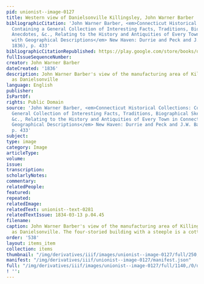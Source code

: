 ```yaml
---
pid: unionist--image-0127
title: Western view of Danielsonville Killingsley, John Warner Barber
bibliographicCitation: 'John Warner Barber, <em>Connecticut Historical Collections:
  Containing a General Collection of Interesting Facts, Traditions, Biographical Sketches,
  Anecdotes, &c., Relating to the History and Antiquities of Every Town in Connecticut,
  with Geographical Descriptions</em> New Haven: Durrie and Peck and J.W. Barber,
  1836), p. 433'
bibliographicCitationRepublished: https://play.google.com/store/books/details?id=zQwWAAAAYAAJ
fullIssueSequenceNumber: 
creator: John Warner Barber
dateCreated: '1836'
description: John Warner Barber's view of the manufacturing area of Killingsley, known
  as Danielsonville
language: English
publisher: 
IsPartOf: 
rights: Public Domain
source: 'John Warner Barber, <em>Connecticut Historical Collections: Containing a
  General Collection of Interesting Facts, Traditions, Biographical Sketches, Anecdotes,
  &c., Relating to the History and Antiquities of Every Town in Connecticut, with
  Geographical Descriptions</em> New Haven: Durrie and Peck and J.W. Barber, 1836),
  p. 433'
subject: 
type: image
category: Image
articleType: 
volume: 
issue: 
transcription: 
scholarlyNotes: 
commentary: 
relatedPeople: 
featured: 
repeated: 
relatedImage: 
relatedText: unionist--text-0281
relatedTextIssue: 1834-03-13 p.04.45
filename: 
caption: John Warner Barber's view of the manufacturing area of Killingsley, known
  as Danielsonville. The four-storied building with a steeple is a cotton factory
order: '538'
layout: items_item
collection: items
thumbnail: "/img/derivatives/iiif/images/unionist--image-0127/full/250,/0/default.jpg"
manifest: "/img/derivatives/iiif/unionist--image-0127/manifest.json"
full: "/img/derivatives/iiif/images/unionist--image-0127/full/1140,/0/default.jpg"
! '': 
---
```

